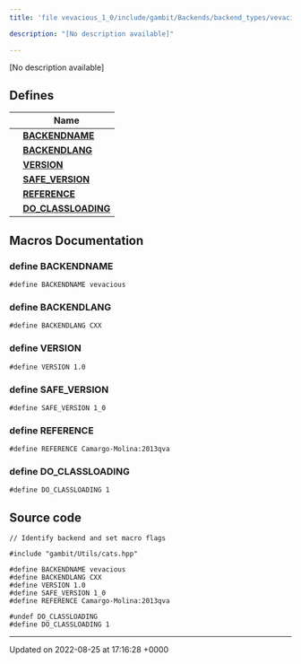 ```yaml
---
title: 'file vevacious_1_0/include/gambit/Backends/backend_types/vevacious_1_0/identification.hpp'

description: "[No description available]"

---
```







[No description available]

## Defines

|                | Name           |
| -------------- | -------------- |
|  | **[BACKENDNAME](/documentation/code/files/include_2gambit_2backends_2backend__types_2vevacious__1__0_2identification_8hpp/#define-backendname)**  |
|  | **[BACKENDLANG](/documentation/code/files/include_2gambit_2backends_2backend__types_2vevacious__1__0_2identification_8hpp/#define-backendlang)**  |
|  | **[VERSION](/documentation/code/files/include_2gambit_2backends_2backend__types_2vevacious__1__0_2identification_8hpp/#define-version)**  |
|  | **[SAFE_VERSION](/documentation/code/files/include_2gambit_2backends_2backend__types_2vevacious__1__0_2identification_8hpp/#define-safe-version)**  |
|  | **[REFERENCE](/documentation/code/files/include_2gambit_2backends_2backend__types_2vevacious__1__0_2identification_8hpp/#define-reference)**  |
|  | **[DO_CLASSLOADING](/documentation/code/files/include_2gambit_2backends_2backend__types_2vevacious__1__0_2identification_8hpp/#define-do-classloading)**  |




## Macros Documentation

### define BACKENDNAME

```
#define BACKENDNAME vevacious
```


### define BACKENDLANG

```
#define BACKENDLANG CXX
```


### define VERSION

```
#define VERSION 1.0
```


### define SAFE_VERSION

```
#define SAFE_VERSION 1_0
```


### define REFERENCE

```
#define REFERENCE Camargo-Molina:2013qva
```


### define DO_CLASSLOADING

```
#define DO_CLASSLOADING 1
```


## Source code

```
// Identify backend and set macro flags

#include "gambit/Utils/cats.hpp"

#define BACKENDNAME vevacious
#define BACKENDLANG CXX
#define VERSION 1.0
#define SAFE_VERSION 1_0
#define REFERENCE Camargo-Molina:2013qva

#undef DO_CLASSLOADING
#define DO_CLASSLOADING 1
```


-------------------------------

Updated on 2022-08-25 at 17:16:28 +0000
